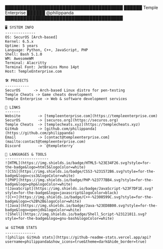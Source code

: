 ███████████████████████████████████████
██████ Temple Enterprise ██████ @philippanda
███████████████████████████████████████

    🖥️ SYSTEM INFO
    --------------
    OS: SecurOS [Arch-based]
    Kernel: 6.5.x
    Uptime: 5 years
    Language: Python, C++, JavaScript, PHP
    Shell: Bash 5.1.0
    WM: AwesomeWM
    Terminal: Alacritty
    Terminal Font: JetBrains Mono 14pt
    Host: TempleEnterprise.com

    🛠️ PROJECTS
    -----------
    SecurOS      -> Arch-based Linux distro for pen-testing
    Temple Cheats -> Game cheats development
    Temple Enterprise -> Web & software development services

    🔗 LINKS
    -------
    Website        -> [templeenterprise.com](https://templeenterprise.com)
    SecurOS        -> [securos.org](https://securos.org)
    Temple Cheats  -> [templecheats.xyz](https://templecheats.xyz)
    GitHub         -> [github.com/philippanda](https://github.com/philippanda)
    Email          -> [contact@templeenterprise.com](mailto:contact@templeenterprise.com)
    Discord        -> `@templeterry`

    🔧 LANGUAGES & TOOLS
    --------------------
    ![HTML](https://img.shields.io/badge/HTML5-%23E34F26.svg?style=for-the-badge&logo=html5&logoColor=white)
    ![CSS](https://img.shields.io/badge/CSS3-%231572B6.svg?style=for-the-badge&logo=css3&logoColor=white)
    ![PHP](https://img.shields.io/badge/PHP-%23777BB4.svg?style=for-the-badge&logo=php&logoColor=white)
    ![JavaScript](https://img.shields.io/badge/JavaScript-%23F7DF1E.svg?style=for-the-badge&logo=javascript&logoColor=black)
    ![C++](https://img.shields.io/badge/C++-%2300599C.svg?style=for-the-badge&logo=c%2B%2B&logoColor=white)
    ![Java](https://img.shields.io/badge/Java-%23ED8B00.svg?style=for-the-badge&logo=openjdk&logoColor=white)
    ![Shell](https://img.shields.io/badge/Shell_Script-%23121011.svg?style=for-the-badge&logo=gnu-bash&logoColor=white)

    📊 GITHUB STATS
    --------------
    ![philips GitHub stats](https://github-readme-stats.vercel.app/api?username=philippanda&show_icons=true&theme=dark&hide_border=true)
